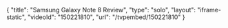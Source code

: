 {
    "title": "Samsung Galaxy Note 8 Review",
    "type": "solo",
    "layout": "iframe-static",
    "videoId": "150221810",
    "url": "\/tvpembed\/150221810"
}